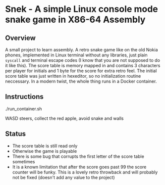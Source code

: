 # Snek - A simple Linux console mode snake game in X86-64 Assembly

## Overview

A small project to learn assembly. A retro snake game like on the old Nokia phones, implemented in Linux terminal without any libraries, just plain `syscall` and terminal escape codes (I know that you are not supposed to do it like this). The score table is memory mapped in and contains 3 characters per player for initials and 1 byte for the score for extra retro feel. The initial score table was just written in hexeditor, so no initialization routine neccessary. In a modern twist, the whole thing runs in a Docker container.   

## Instructions
./run_container.sh

WASD steers, collect the red apple, avoid snake and walls

## Status
- The score table is still read only
- Otherwise the game is playable
- There is some bug that corrupts the first letter of the score table sometimes
- It is a known limitation that after the score goes past 99 the score counter will be funky. This is a lovely retro throwback and will probably not be fixed (doesn't add any value to the project)


